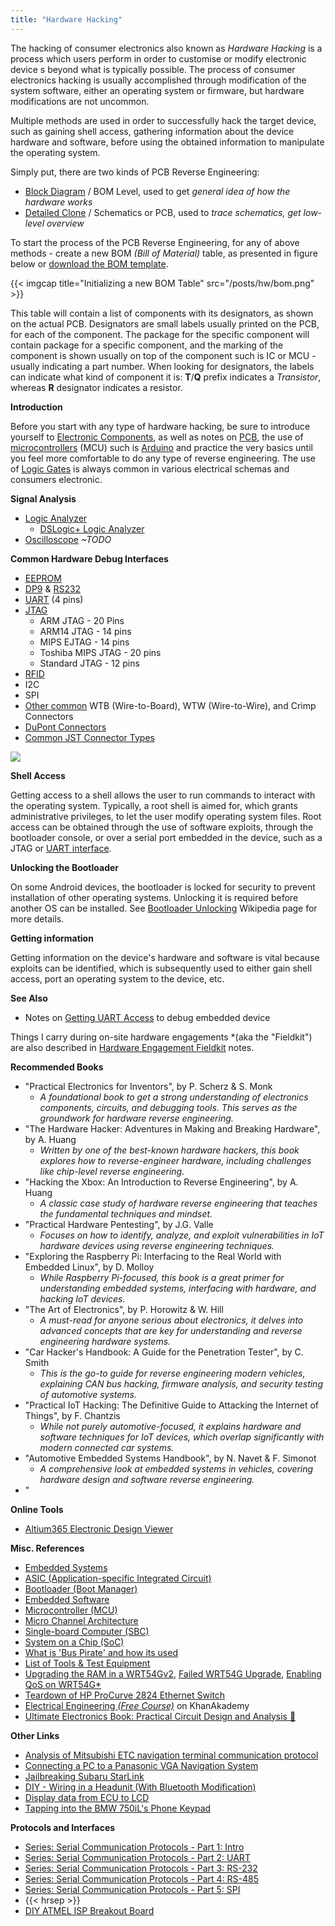 ```yaml
---
title: "Hardware Hacking"
---
```


The hacking of consumer electronics also known as *Hardware Hacking* is a process which users perform in order to customise or modify electronic device s beyond what is typically possible. The process of consumer electronics hacking is usually accomplished through modification of the system software, either an operating system or firmware, but hardware modifications are not uncommon.

Multiple methods are used in order to successfully hack the target device, such as gaining shell access, gathering information about the device hardware and software, before using the obtained information to manipulate the operating system.

Simply put, there are two kinds of PCB Reverse Engineering:

* [Block Diagram](/block-diagram) / BOM Level, used to get *general idea of how the hardware works*
* [Detailed Clone](/schematics-diagram) / Schematics or PCB, used to *trace schematics, get low-level overview*

To start the process of the PCB Reverse Engineering, for any of above methods - create a new BOM *(Bill of Material)* table, as presented in figure below or [download the BOM template](https://github.com/durakiconsulting/templates/blob/master/BOM.numbers).

{{< imgcap title="Initializing a new BOM Table" src="/posts/hw/bom.png" >}}

This table will contain a list of components with its designators, as shown on the actual PCB. Designators are small labels usually printed on the PCB, for each of the component. The package for the specific component will contain package for a specific component, and the marking of the component is shown usually on top of the component such is IC or MCU - usually indicating a part number. When looking for designators, the labels can indicate what kind of component it is: **T**/**Q** prefix indicates a *Transistor*, whereas **R** designator indicates a resistor.

**Introduction**

Before you start with any type of hardware hacking, be sure to introduce yourself to [Electronic Components](/electronics/components), as well as notes on [PCB](/electronics/pcb), the use of [microcontrollers](/electronics/mcu) (MCU) such is [Arduino](/electronics/arduino) and practice the very basics until you feel more comfortable to do any type of reverse engineering. The use of [Logic Gates](hw/logic-gates) is always common in various electrical schemas and consumers electronic.

**Signal Analysis**

* [Logic Analyzer](/hw/logic-analyzer)
  * [DSLogic+ Logic Analyzer](/hw/dslogic-logic-analyzer)
* [Oscilloscope](/hw/oscilloscope) *~TODO*

**Common Hardware Debug Interfaces**

* [EEPROM](/eeprom)
* [DP9](/electronics/dp9) & [RS232](/electronics/rs232)
* [UART](/uart-interface) (4 pins)
* [JTAG](/jtag-interface)
  - ARM JTAG - 20 Pins
  - ARM14 JTAG - 14 pins
  - MIPS EJTAG - 14 pins
  - Toshiba MIPS JTAG - 20 pins
  - Standard JTAG - 12 pins
* [RFID](/hw/rfid-interfaace)
* I2C
* SPI
* [Other common](https://www.mattmillman.com/info/crimpconnectors/) WTB (Wire-to-Board), WTW (Wire-to-Wire), and Crimp Connectors
* [DuPont Connectors](https://www.mattmillman.com/info/crimpconnectors/dupont-and-dupont-connectors/)
* [Common JST Connector Types](https://www.mattmillman.com/info/crimpconnectors/common-jst-connector-types/)

![](https://raw.githubusercontent.com/arunmagesh/hw_hacking_cheatsheet/master/cheatsheet_0.1.png)

**Shell Access**

Getting access to a shell allows the user to run commands to interact with the operating system. Typically, a root shell is aimed for, which grants administrative privileges, to let the user modify operating system files. Root access can be obtained through the use of software exploits, through the bootloader console, or over a serial port embedded in the device, such as a JTAG or [UART interface](/uart-interface).

**Unlocking the Bootloader**

On some Android devices, the bootloader is locked for security to prevent installation of other operating systems. Unlocking it is required before another OS can be installed. See [Bootloader Unlocking](https://en.wikipedia.org/wiki/Bootloader_unlocking) Wikipedia page for more details.

**Getting information**

Getting information on the device's hardware and software is vital because exploits can be identified, which is subsequently used to either gain shell access, port an operating system to the device, etc.

**See Also**

- Notes on [Getting UART Access](/uart-interface) to debug embedded device

Things I carry during on-site hardware engagements *(aka the "Fieldkit") are also described in [Hardware Engagement Fieldkit](/offsec-hardware-fieldkit) notes.

**Recommended Books**

- "Practical Electronics for Inventors", by P. Scherz & S. Monk
  - *A foundational book to get a strong understanding of electronics components, circuits, and debugging tools. This serves as the groundwork for hardware reverse engineering.*
- "The Hardware Hacker: Adventures in Making and Breaking Hardware", by A. Huang
  - *Written by one of the best-known hardware hackers, this book explores how to reverse-engineer hardware, including challenges like chip-level reverse engineering.*
- "Hacking the Xbox: An Introduction to Reverse Engineering", by A. Huang
  - *A classic case study of hardware reverse engineering that teaches the fundamental techniques and mindset.*
- "Practical Hardware Pentesting", by J.G. Valle
  - *Focuses on how to identify, analyze, and exploit vulnerabilities in IoT hardware devices using reverse engineering techniques.*
- "Exploring the Raspberry Pi: Interfacing to the Real World with Embedded Linux", by D. Molloy
  - *While Raspberry Pi-focused, this book is a great primer for understanding embedded systems, interfacing with hardware, and hacking IoT devices.*
- "The Art of Electronics", by P. Horowitz & W. Hill
  - *A must-read for anyone serious about electronics, it delves into advanced concepts that are key for understanding and reverse engineering hardware systems.*
- "Car Hacker's Handbook: A Guide for the Penetration Tester", by C. Smith
  - *This is the go-to guide for reverse engineering modern vehicles, explaining CAN bus hacking, firmware analysis, and security testing of automotive systems.*
- "Practical IoT Hacking: The Definitive Guide to Attacking the Internet of Things", by F. Chantzis
  - *While not purely automotive-focused, it explains hardware and software techniques for IoT devices, which overlap significantly with modern connected car systems.*
- "Automotive Embedded Systems Handbook", by N. Navet & F. Simonot
  - *A comprehensive look at embedded systems in vehicles, covering hardware design and software reverse engineering.*
- "

**Online Tools**

- [Altium365 Electronic Design Viewer](https://www.altium365.com/viewer/)

**Misc. References**

- [Embedded Systems](https://en.wikipedia.org/wiki/Embedded_system)
- [ASIC (Application-specific Integrated Circuit)](https://en.wikipedia.org/wiki/Application-specific_integrated_circuit)
- [Bootloader (Boot Manager)](https://en.wikipedia.org/wiki/Bootloader)
- [Embedded Software](https://en.wikipedia.org/wiki/Embedded_software)
- [Microcontroller (MCU)](https://en.wikipedia.org/wiki/Microcontroller)
- [Micro Channel Architecture](https://en.wikipedia.org/wiki/Micro_Channel_architecture)
- [Single-board Computer (SBC)](https://en.wikipedia.org/wiki/Single-board_computer)
- [System on a Chip (SoC)](https://en.wikipedia.org/wiki/System_on_a_chip)
- [What is 'Bus Pirate' and how its used](https://www.bigmessowires.com/2013/11/19/what-is-the-bus-pirate/)
- [List of Tools & Test Equipment](https://old.reddit.com/r/PrintedCircuitBoard/wiki/tools)
- [Upgrading the RAM in a WRT54Gv2](https://blog.thelifeofkenneth.com/2010/09/upgrading-ram-in-wrt54gv2.html), [Failed WRT54G Upgrade](https://blog.thelifeofkenneth.com/2012/02/another-failed-wrt54g-upgrade.html), [Enabling QoS on WRT54G*](https://blog.thelifeofkenneth.com/2012/04/enabling-qos-on-wrt54gl-tomato.html)
- [Teardown of HP ProCurve 2824 Ethernet Switch](https://blog.thelifeofkenneth.com/2013/02/tear-down-of-hp-procurve-2824-ethernet.html)
- [Electrical Engineering *(Free Course)*](https://www.khanacademy.org/science/electrical-engineering) on KhanAkademy
- [Ultimate Electronics Book: Practical Circuit Design and Analysis 📕](https://ultimateelectronicsbook.com/)

**Other Links**

- [Analysis of Mitsubishi ETC navigation terminal communication protocol](https://kaele.com/~kashima/car/metc/)
- [Connecting a PC to a Panasonic VGA Navigation System](https://kaele.com/~kashima/car/navi/vga/)
- [Jailbreaking Subaru StarLink](https://github.com/sgayou/subaru-starlink-research/blob/master/doc/README.md)
- [DIY - Wiring in a Headunit (With Bluetooth Modification)](https://www.bimmerforums.com/forum/showthread.php?2195008-DIY-Wiring-in-a-Headunit-(With-Bluetooth-Modification))
- [Display data from ECU to LCD](https://web.archive.org/web/20150815092259/http://www.bimmerforums.com/forum/showthread.php?2134697-Display-data-from-ECU-to-LCD)
- [Tapping into the BMW 750iL's Phone Keypad](https://i-code.net/tapping-into-the-bmw-750il-phone-keypad/)

**Protocols and Interfaces**

- [Series: Serial Communication Protocols - Part 1: Intro](https://resources.altium.com/p/serial-communications-protocols-introduction)
- [Series: Serial Communication Protocols - Part 2: UART](https://resources.altium.com/p/serial-communications-protocols-part-two-uart)
- [Series: Serial Communication Protocols - Part 3: RS-232](https://resources.altium.com/p/serial-communications-protocols-part-three-rs-232)
- [Series: Serial Communication Protocols - Part 4: RS-485](https://resources.altium.com/p/serial-communications-protocols-rs-485)
- [Series: Serial Communication Protocols - Part 5: SPI](https://resources.altium.com/p/serial-communications-protocols-part-5-spi)
- {{< hrsep >}}
- [DIY ATMEL ISP Breakout Board](https://www.ermicro.com/blog/?p=2348)